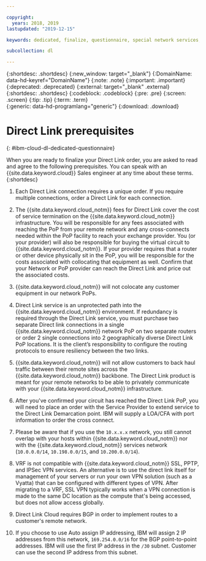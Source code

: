 ```yaml
---

copyright:
  years: 2018, 2019
lastupdated: "2019-12-15"

keywords: dedicated, finalize, questionnaire, special network services, billing, fees, VRF, BGP, case, cross-connect, link speed, VPN, data center, PoP, ECMP

subcollection: dl

---
```


{:shortdesc: .shortdesc}
{:new_window: target="_blank"}
{:DomainName: data-hd-keyref="DomainName"}
{:note: .note}
{:important: .important}
{:deprecated: .deprecated}
{:external: target="_blank" .external}
{:shortdesc: .shortdesc}
{:codeblock: .codeblock}
{:pre: .pre}
{:screen: .screen}
{:tip: .tip}
{:term: .term}  
{:generic: data-hd-programlang="generic"}
{:download: .download}  

# Direct Link prerequisites
{: #ibm-cloud-dl-dedicated-questionnaire}

When you are ready to finalize your Direct Link order, you are asked to read and agree to the following prerequisites. You can speak with an {{site.data.keyword.cloud}} Sales engineer at any time about these terms.
{:shortdesc}

1. Each Direct Link connection requires a unique order. If you require multiple connections, order a Direct Link for each connection.

2. The {{site.data.keyword.cloud_notm}} fees for Direct Link cover the cost of service termination on the {{site.data.keyword.cloud_notm}} infrastructure. You will be responsible for any fees associated with reaching the PoP from your remote network and any cross-connects needed within the PoP facility to reach your exchange provider. You (or your provider) will also be responsible for buying the virtual circuit to {{site.data.keyword.cloud_notm}}. If your provider requires that a router or other device physically sit in the PoP, you will be responsible for the costs associated with collocating that equipment as well. Confirm that your Network or PoP provider can reach the Direct Link and price out the associated costs.

3. {{site.data.keyword.cloud_notm}} will not colocate any customer equipment in our network PoPs.

4. Direct Link service is an unprotected path into the {{site.data.keyword.cloud_notm}} environment. If redundancy is required through the Direct Link service, you must purchase two separate Direct link connections in a single {{site.data.keyword.cloud_notm}} network PoP on two separate routers or order 2 single connections into 2 geographically diverse Direct Link PoP locations. It is the client’s responsibility to configure the routing protocols to ensure resiliency between the two links.

5. {{site.data.keyword.cloud_notm}} will not allow customers to back haul traffic between their remote sites across the {{site.data.keyword.cloud_notm}} backbone. The Direct Link product is meant for your remote networks to be able to privately communicate with your {{site.data.keyword.cloud_notm}} infrastructure.

6. After you've confirmed your circuit has reached the Direct Link PoP, you will need to place an order with the Service Provider to extend service to the Direct Link Demarcation point. IBM will supply a LOA/CFA with port information to order the cross connect.  

7. Please be aware that if you use the `10.x.x.x` network, you still cannot overlap with your hosts within {{site.data.keyword.cloud_notm}} nor with the {{site.data.keyword.cloud_notm}} services network (`10.0.0.0/14`, `10.198.0.0/15`, and `10.200.0.0/14`).

8. VRF is not compatible with {{site.data.keyword.cloud_notm}} SSL, PPTP, and IPSec VPN services. An alternative is to use the direct link itself for management of your servers or run your own VPN solution (such as a Vyatta) that can be configured with different types of VPN. After migrating to a VRF, SSL VPN typically works when a VPN connection is made to the same DC location as the compute that's being accessed, but does not allow access globally.

9. Direct Link Cloud requires BGP in order to implement routes to a customer's remote network.

10.  If you choose to use Auto assign IP addressing, IBM will assign 2 IP addresses from this network, `169.254.0.0/16` for the BGP point-to-point addresses. IBM will use the first IP address in the `/30` subnet. Customer can use the second IP address from this subnet.
